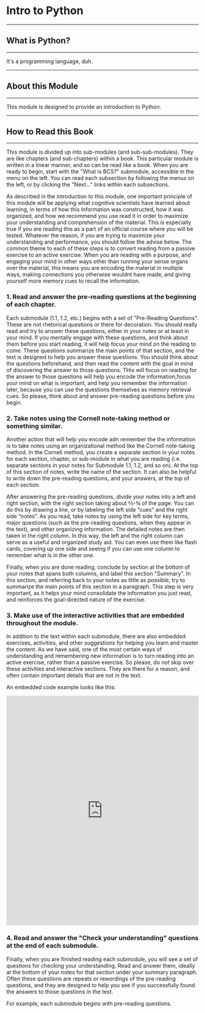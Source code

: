 # Intro to Python

---
## What is Python?

---

It's a programming language, duh.

---
## About this Module

---
This module is designed to provide an introduction to Python.
 
---
## How to Read this Book

---
This module is divided up into sub-modules (and sub-sub-modules).
They are like chapters (and sub-chapters) within a book.
This particular module is written in a linear manner, and so can be read like a book.
When you are ready to begin, start with the "What is BCS?" submodule, accessible in 
the menu on the left.
You can read each subsection by following the menus on the left, or by clicking the 
"Next..." links within each subsections.

As described in the introduction to this module, one important principle of this module will be applying what cognitive 
scientists have learned about learning, in terms of how this information was constructed, how it was organized, and how
we recommend you use read it in order to maximize your understanding and comprehension of the material. This is 
especially true if you are reading this as a part of an official course where you will be tested. Whatever the reason, 
if you are trying to maximize your understanding and performance, you should follow the advise below. The common theme 
to each of these steps is to convert reading from a passive exercise to an active exercise. When you are reading with a 
purpose, and engaging your mind in other ways other than running your sense organs over the material, this means you are 
encoding the material in multiple ways, making connections you otherwise wouldnt have made, and giving yourself more 
memory cues to recall the information.

### 1. Read and answer the pre-reading questions at the beginning of each chapter.
Each submodule (1.1, 1.2, etc.) begins with a set of "Pre-Reading Questions". These are not rhetorical questions or 
there for decoration. You should really read and try to answer these questions, either in your notes or at least in 
your mind. If you mentally engage with these questions, and think about them before you start reading, it will help 
focus your mind on the reading to come. These questions summarize the main points of that section, and the text is 
designed to help you answer these questions. You should think about the questions beforehand, and then read the content 
with the goal in mind of discovering the answer to those questions. THis will focus on reading for the answer to those 
questions will help you encode the information,focus your mind on what is important, and help you remember the
information later, because you can use the questions themselves as memory retrieval cues. So please, think about and 
answer pre-reading questions before you begin.
 
### 2. Take notes using the Cornell note-taking method or something similar.
Another action that will help you encode adn remember the the information is to take notes using an organizational 
method like the Cornell note-taking method. In the Cornell method, you create a separate section in your notes for each 
section, chapter, or sub-module in what you are reading (i.e. separate sections in your notes for Submodule 1.1, 1.2, 
and so on). At the top of this section of notes, write the name of the section. It can also be helpful to write down
the pre-reading questions, and your answers, at the top of each section. 

After answering the pre-reading questions, divide your notes into a left and right section, with the right section 
taking about ⅔-¾ of the page. You can do this by drawing a line, or by labeling the left side “cues” and the right 
side “notes”. As you read, take notes by using the left side for key terms, major questions (such as the pre-reading 
questions, when they appear in the text), and other organizing information. The detailed notes are then taken in the 
right column. In this way, the left and the right column can serve as a useful and organized study aid. You can even 
use them like flash cards, covering up one side and seeing if you can use one column to remember what is in the other 
one.

Finally, when you are done reading, conclude by section at the bottom of your notes that spans both columns, and label
this section "Summary". In this section, and referring back to your notes as little as possible, try to summarize
the main points of this section in a paragraph. This step is very important, as it helps your mind consolidate the
information you just read, and reinforces the goal-directed nature of the exercise.
 
### 3. Make use of the interactive activities that are embedded throughout the module.
In addition to the text within each submodule, there are also embedded exercises, activities, and other suggestions 
for helping you learn and master the content. As we have said, one of the most certain ways of understanding and 
remembering new information is to turn reading into an active exercise, rather than a passive exercise. So please, do 
not skip over these activities and interactive sections. They are there for a reason, and often contain important 
details that are not in the text.

An embedded code example looks like this:


<iframe src="https://trinket.io/embed/python/08c444ca7c" width="100%" height="600" frameborder="0" marginwidth="0" marginheight="0" allowfullscreen></iframe>

 
### 4. Read and answer the "Check your understanding" questions at the end of each submodule.
Finally, when you are finished reading each submodule, you will see a set of questions for checking your understanding.
Read and answer them, ideally at the bottom of your notes for that section under your summary paragraph. Often these
questions are repeats or rewordings of the pre-reading questions, and they are designed to help you see if you
successfully found the answers to those questions in the text.




 


For example, each submodule begins with pre-reading questions. 